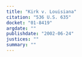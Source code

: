 ```yaml
---
title: "Kirk v. Louisiana"
citation: "536 U.S. 635"
docket: "01-8419"
argdate: ""
publishdate: "2002-06-24"
justices: ""
summary: ""
---
```


